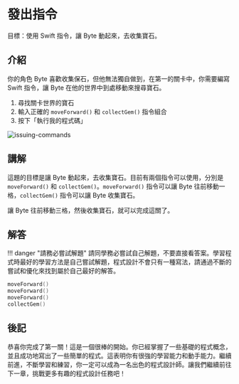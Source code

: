 # 發出指令

目標：使用 Swift 指令，讓 Byte 動起來，去收集寶石。

## 介紹

你的角色 Byte 喜歡收集保石，但他無法獨自做到，在第一的關卡中，你需要編寫 Swift 指令，讓 Byte 在他的世界中到處移動來搜尋寶石。

1. 尋找關卡世界的寶石
2. 輸入正確的 `moveForward()` 和 `collectGem()` 指令組合
3. 按下「執行我的程式碼」

![issuing-commands](https://imagedelivery.net/cdkaXPuFls5qlrh3GM4hfA/869aa1e3-ddbd-4a9f-ce2f-e7fdd9ac6e00/public)

## 講解

這題的目標是讓 Byte 動起來，去收集寶石。目前有兩個指令可以使用，分別是 `moveForward()` 和 `collectGem()`。`moveForward()` 指令可以讓 Byte 往前移動一格，`collectGem()` 指令可以讓 Byte 收集寶石。

讓 Byte 往前移動三格，然後收集寶石，就可以完成這關了。

## 解答

<!-- prettier-ignore -->
!!! danger "請務必嘗試解題"
    請同學務必嘗試自己解題，不要直接看答案。學習程式時最好的學習方法是自己嘗試解題，程式設計不會只有一種寫法，請通過不斷的嘗試和優化來找到屬於自己最好的解答。

```swift linenums="1"
moveForward()
moveForward()
moveForward()
collectGem()
```

## 後記

恭喜你完成了第一關！這是一個很棒的開始。你已經掌握了一些基礎的程式概念，並且成功地寫出了一些簡單的程式。這表明你有很強的學習能力和動手能力。繼續前進，不斷學習和練習，你一定可以成為一名出色的程式設計師。讓我們繼續前往下一章，挑戰更多有趣的程式設計任務吧！
